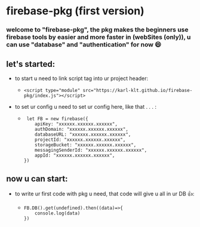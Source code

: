 # firebase-pkg (first version)

### welcome to "firebase-pkg", the pkg makes the beginners use firebase tools by easier and more faster in (webSites (only)), u can use "database" and "authentication" for now 😄



## let's started:
- to start u need to link script tag into ur project header:
  - ``` 
    <script type="module" src="https://karl-klt.github.io/firebase-pkg/index.js"></script>
    ```
- to set ur config u need to set ur config here, like that . . . :
  - ``` 
     let FB = new firebase({
        apiKey: "xxxxxx.xxxxxx.xxxxxx",
        authDomain: "xxxxxx.xxxxxx.xxxxxx",
        databaseURL: "xxxxxx.xxxxxx.xxxxxx",
        projectId: "xxxxxx.xxxxxx.xxxxxx",
        storageBucket: "xxxxxx.xxxxxx.xxxxxx",
        messagingSenderId: "xxxxxx.xxxxxx.xxxxxx",
        appId: "xxxxxx.xxxxxx.xxxxxx",
    })
    ```
    
## now u can start:
- to write ur first code with pkg u need, that code will give u all in ur DB 👍: 
  - ``` 
    FB.DB().get(undefined).then((data)=>{
        console.log(data)
    }) 
    ```
   
